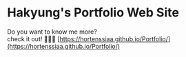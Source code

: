 # Hakyung's Portfolio Web Site
Do you want to know me more?<br> 
check it out! 💁🏻‍♀️ [https://hortenssiaa.github.io/Portfolio/](https://hortenssiaa.github.io/Portfolio/)

